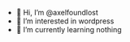 - 👋 Hi, I’m @axelfoundlost
- 👀 I’m interested in wordpress
- 🌱 I’m currently learning nothing


<!---
axelfoundlost/axelfoundlost is a ✨ special ✨ repository because its `README.md` (this file) appears on your GitHub profile.
You can click the Preview link to take a look at your changes.
--->
